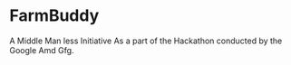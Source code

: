 # FarmBuddy
A Middle Man less Initiative
As a part of the Hackathon conducted by the Google Amd Gfg.
